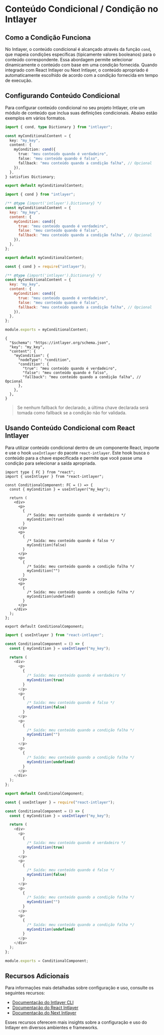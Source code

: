 # Conteúdo Condicional / Condição no Intlayer

## Como a Condição Funciona

No Intlayer, o conteúdo condicional é alcançado através da função `cond`, que mapeia condições específicas (tipicamente valores booleanos) para o conteúdo correspondente. Essa abordagem permite selecionar dinamicamente o conteúdo com base em uma condição fornecida. Quando integrado com React Intlayer ou Next Intlayer, o conteúdo apropriado é automaticamente escolhido de acordo com a condição fornecida em tempo de execução.

## Configurando Conteúdo Condicional

Para configurar conteúdo condicional no seu projeto Intlayer, crie um módulo de conteúdo que inclua suas definições condicionais. Abaixo estão exemplos em vários formatos.

```typescript fileName="**/*.content.ts" contentDeclarationFormat="typescript"
import { cond, type Dictionary } from "intlayer";

const myConditionalContent = {
  key: "my_key",
  content: {
    myCondition: cond({
      true: "meu conteúdo quando é verdadeiro",
      false: "meu conteúdo quando é falso",
      fallback: "meu conteúdo quando a condição falha", // Opcional
    }),
  },
} satisfies Dictionary;

export default myConditionalContent;
```

```javascript fileName="**/*.content.mjs" contentDeclarationFormat="esm"
import { cond } from "intlayer";

/** @type {import('intlayer').Dictionary} */
const myConditionalContent = {
  key: "my_key",
  content: {
    myCondition: cond({
      true: "meu conteúdo quando é verdadeiro",
      false: "meu conteúdo quando é falso",
      fallback: "meu conteúdo quando a condição falha", // Opcional
    }),
  },
};

export default myConditionalContent;
```

```javascript fileName="**/*.content.cjs" contentDeclarationFormat="commonjs"
const { cond } = require("intlayer");

/** @type {import('intlayer').Dictionary} */
const myConditionalContent = {
  key: "my_key",
  content: {
    myCondition: cond({
      true: "meu conteúdo quando é verdadeiro",
      false: "meu conteúdo quando é falso",
      fallback: "meu conteúdo quando a condição falha", // Opcional
    }),
  },
};

module.exports = myConditionalContent;
```

```json5 fileName="**/*.content.json" contentDeclarationFormat="json"
{
  "$schema": "https://intlayer.org/schema.json",
  "key": "my_key",
  "content": {
    "myCondition": {
      "nodeType": "condition",
      "condition": {
        "true": "meu conteúdo quando é verdadeiro",
        "false": "meu conteúdo quando é falso",
        "fallback": "meu conteúdo quando a condição falha", // Opcional
      },
    },
  },
}
```

> Se nenhum fallback for declarado, a última chave declarada será tomada como fallback se a condição não for validada.

## Usando Conteúdo Condicional com React Intlayer

Para utilizar conteúdo condicional dentro de um componente React, importe e use o hook `useIntlayer` do pacote `react-intlayer`. Este hook busca o conteúdo para a chave especificada e permite que você passe uma condição para selecionar a saída apropriada.

```tsx fileName="**/*.tsx" codeFormat="typescript"
import type { FC } from "react";
import { useIntlayer } from "react-intlayer";

const ConditionalComponent: FC = () => {
  const { myCondition } = useIntlayer("my_key");

  return (
    <div>
      <p>
        {
          /* Saída: meu conteúdo quando é verdadeiro */
          myCondition(true)
        }
      </p>
      <p>
        {
          /* Saída: meu conteúdo quando é falso */
          myCondition(false)
        }
      </p>
      <p>
        {
          /* Saída: meu conteúdo quando a condição falha */
          myCondition("")
        }
      </p>
      <p>
        {
          /* Saída: meu conteúdo quando a condição falha */
          myCondition(undefined)
        }
      </p>
    </div>
  );
};

export default ConditionalComponent;
```

```javascript fileName="**/*.mjx" codeFormat="esm"
import { useIntlayer } from "react-intlayer";

const ConditionalComponent = () => {
  const { myCondition } = useIntlayer("my_key");

  return (
    <div>
      <p>
        {
          /* Saída: meu conteúdo quando é verdadeiro */
          myCondition(true)
        }
      </p>
      <p>
        {
          /* Saída: meu conteúdo quando é falso */
          myCondition(false)
        }
      </p>
      <p>
        {
          /* Saída: meu conteúdo quando a condição falha */
          myCondition("")
        }
      </p>
      <p>
        {
          /* Saída: meu conteúdo quando a condição falha */
          myCondition(undefined)
        }
      </p>
    </div>
  );
};

export default ConditionalComponent;
```

```javascript fileName="**/*.cjs" codeFormat="commonjs"
const { useIntlayer } = require("react-intlayer");

const ConditionalComponent = () => {
  const { myCondition } = useIntlayer("my_key");

  return (
    <div>
      <p>
        {
          /* Saída: meu conteúdo quando é verdadeiro */
          myCondition(true)
        }
      </p>
      <p>
        {
          /* Saída: meu conteúdo quando é falso */
          myCondition(false)
        }
      </p>
      <p>
        {
          /* Saída: meu conteúdo quando a condição falha */
          myCondition("")
        }
      </p>
      <p>
        {
          /* Saída: meu conteúdo quando a condição falha */
          myCondition(undefined)
        }
      </p>
    </div>
  );
};

module.exports = ConditionalComponent;
```

## Recursos Adicionais

Para informações mais detalhadas sobre configuração e uso, consulte os seguintes recursos:

- [Documentação do Intlayer CLI](https://github.com/aymericzip/intlayer/blob/main/docs/pt/intlayer_cli.md)
- [Documentação do React Intlayer](https://github.com/aymericzip/intlayer/blob/main/docs/pt/intlayer_with_create_react_app.md)
- [Documentação do Next Intlayer](https://github.com/aymericzip/intlayer/blob/main/docs/pt/intlayer_with_nextjs_15.md)

Esses recursos oferecem mais insights sobre a configuração e uso do Intlayer em diversos ambientes e frameworks.

